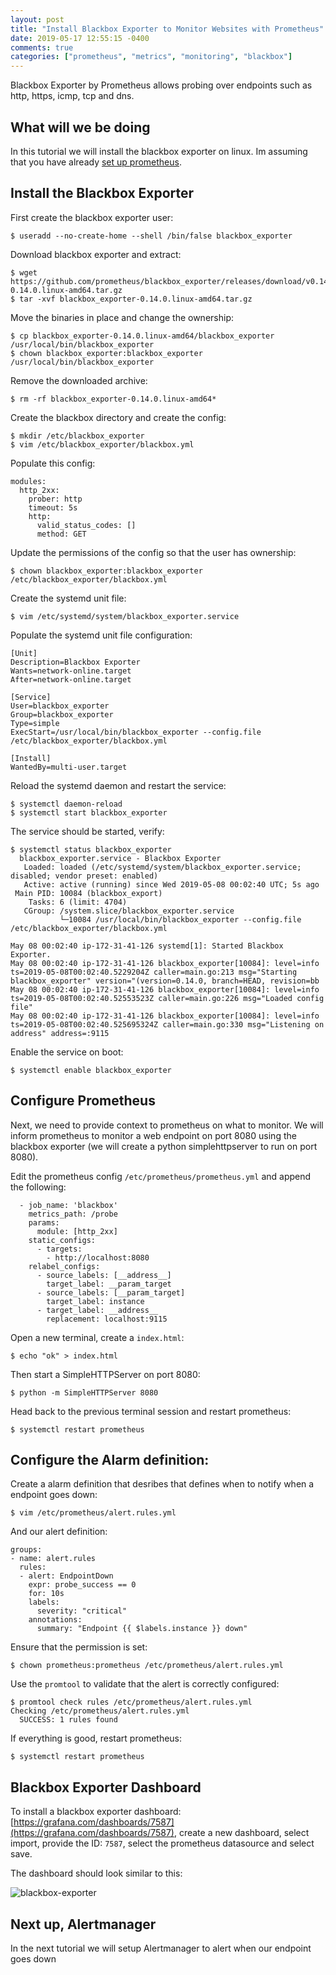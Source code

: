 ```yaml
---
layout: post
title: "Install Blackbox Exporter to Monitor Websites with Prometheus"
date: 2019-05-17 12:55:15 -0400
comments: true
categories: ["prometheus", "metrics", "monitoring", "blackbox"] 
---
```


Blackbox Exporter by Prometheus allows probing over endpoints such as http, https, icmp, tcp and dns.

## What will we be doing

In this tutorial we will install the blackbox exporter on linux. Im assuming that you have already [set up prometheus](https://blog.ruanbekker.com/blog/2019/05/07/setup-prometheus-and-node-exporter-on-ubuntu-for-epic-monitoring/).

## Install the Blackbox Exporter

First create the blackbox exporter user:

```
$ useradd --no-create-home --shell /bin/false blackbox_exporter
```

Download blackbox exporter and extract:

```
$ wget https://github.com/prometheus/blackbox_exporter/releases/download/v0.14.0/blackbox_exporter-0.14.0.linux-amd64.tar.gz
$ tar -xvf blackbox_exporter-0.14.0.linux-amd64.tar.gz
```

Move the binaries in place and change the ownership:

```
$ cp blackbox_exporter-0.14.0.linux-amd64/blackbox_exporter /usr/local/bin/blackbox_exporter
$ chown blackbox_exporter:blackbox_exporter /usr/local/bin/blackbox_exporter
```

Remove the downloaded archive:

```
$ rm -rf blackbox_exporter-0.14.0.linux-amd64*
```

Create the blackbox directory and create the config:

```
$ mkdir /etc/blackbox_exporter
$ vim /etc/blackbox_exporter/blackbox.yml
```

Populate this config:

```
modules:
  http_2xx:
    prober: http
    timeout: 5s
    http:
      valid_status_codes: []
      method: GET
```

Update the permissions of the config so that the user has ownership:

```
$ chown blackbox_exporter:blackbox_exporter /etc/blackbox_exporter/blackbox.yml
```

Create the systemd unit file:

```
$ vim /etc/systemd/system/blackbox_exporter.service
```

Populate the systemd unit file configuration:

```
[Unit]
Description=Blackbox Exporter
Wants=network-online.target
After=network-online.target

[Service]
User=blackbox_exporter
Group=blackbox_exporter
Type=simple
ExecStart=/usr/local/bin/blackbox_exporter --config.file /etc/blackbox_exporter/blackbox.yml

[Install]
WantedBy=multi-user.target
```

Reload the systemd daemon and restart the service:

```
$ systemctl daemon-reload
$ systemctl start blackbox_exporter
```

The service should be started, verify:

```
$ systemctl status blackbox_exporter
  blackbox_exporter.service - Blackbox Exporter
   Loaded: loaded (/etc/systemd/system/blackbox_exporter.service; disabled; vendor preset: enabled)
   Active: active (running) since Wed 2019-05-08 00:02:40 UTC; 5s ago
 Main PID: 10084 (blackbox_export)
    Tasks: 6 (limit: 4704)
   CGroup: /system.slice/blackbox_exporter.service
           └─10084 /usr/local/bin/blackbox_exporter --config.file /etc/blackbox_exporter/blackbox.yml

May 08 00:02:40 ip-172-31-41-126 systemd[1]: Started Blackbox Exporter.
May 08 00:02:40 ip-172-31-41-126 blackbox_exporter[10084]: level=info ts=2019-05-08T00:02:40.5229204Z caller=main.go:213 msg="Starting blackbox_exporter" version="(version=0.14.0, branch=HEAD, revision=bb
May 08 00:02:40 ip-172-31-41-126 blackbox_exporter[10084]: level=info ts=2019-05-08T00:02:40.52553523Z caller=main.go:226 msg="Loaded config file"
May 08 00:02:40 ip-172-31-41-126 blackbox_exporter[10084]: level=info ts=2019-05-08T00:02:40.525695324Z caller=main.go:330 msg="Listening on address" address=:9115
```

Enable the service on boot:

```
$ systemctl enable blackbox_exporter
```

## Configure Prometheus

Next, we need to provide context to prometheus on what to monitor. We will inform prometheus to monitor a web endpoint on port 8080 using the blackbox exporter (we will create a python simplehttpserver to run on port 8080).

Edit the prometheus config `/etc/prometheus/prometheus.yml` and append the following:

```
  - job_name: 'blackbox'
    metrics_path: /probe
    params:
      module: [http_2xx]
    static_configs:
      - targets:
        - http://localhost:8080
    relabel_configs:
      - source_labels: [__address__]
        target_label: __param_target
      - source_labels: [__param_target]
        target_label: instance
      - target_label: __address__
        replacement: localhost:9115
```

Open a new terminal, create a `index.html`:

```
$ echo "ok" > index.html
```

Then start a SimpleHTTPServer on port 8080:

```
$ python -m SimpleHTTPServer 8080
```

Head back to the previous terminal session and restart prometheus:

```
$ systemctl restart prometheus
```

## Configure the Alarm definition:

Create a alarm definition that desribes that defines when to notify when a endpoint goes down:

```
$ vim /etc/prometheus/alert.rules.yml
```

And our alert definition:

```
groups:
- name: alert.rules
  rules:
  - alert: EndpointDown
    expr: probe_success == 0
    for: 10s
    labels:
      severity: "critical"
    annotations:
      summary: "Endpoint {{ $labels.instance }} down"
```

Ensure that the permission is set:

```
$ chown prometheus:prometheus /etc/prometheus/alert.rules.yml
```

Use the `promtool` to validate that the alert is correctly configured:

```
$ promtool check rules /etc/prometheus/alert.rules.yml
Checking /etc/prometheus/alert.rules.yml
  SUCCESS: 1 rules found
```

If everything is good, restart prometheus:

```
$ systemctl restart prometheus
```

## Blackbox Exporter Dashboard

To install a blackbox exporter dashboard: [https://grafana.com/dashboards/7587](https://grafana.com/dashboards/7587), create a new dashboard, select import, provide the ID: `7587`, select the prometheus datasource and select save.

The dashboard should look similar to this:

![blackbox-exporter](https://user-images.githubusercontent.com/567298/57947217-99357100-78de-11e9-9108-9338c97ca59d.png)

## Next up, Alertmanager

In the next tutorial we will setup Alertmanager to alert when our endpoint goes down


